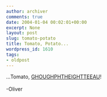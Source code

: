 ```yaml
---
author: archiver
comments: true
date: 2004-01-04 00:02:01+00:00
excerpt: None
layout: post
slug: tomato-potato
title: Tomato, Potato...
wordpress_id: 1610
tags:
- oldpost
---
```


...Tomato, <a href=http://victorian.fortunecity.com/vangogh/555/Spell/Quail-Spell.html>GHOUGHPHTHEIGHTTEEAU</a>!<br /><br />-Oliver
